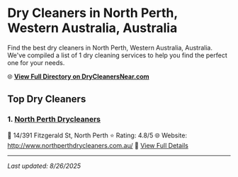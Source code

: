 # Dry Cleaners in North Perth, Western Australia, Australia

Find the best dry cleaners in North Perth, Western Australia, Australia. We've compiled a list of 1 dry cleaning services to help you find the perfect one for your needs.

🌐 **[View Full Directory on DryCleanersNear.com](https://drycleanersnear.com/city/Australia/Western%20Australia/North%20Perth)**

## Top Dry Cleaners

### 1. [North Perth Drycleaners](https://drycleanersnear.com/dryCleaner/68ad16031d9ee695c9252c96/north-perth-drycleaners)
📍 14/391 Fitzgerald St, North Perth
⭐ Rating: 4.8/5
🌐 Website: http://www.northperthdrycleaners.com.au/
🔗 [View Full Details](https://drycleanersnear.com/dryCleaner/68ad16031d9ee695c9252c96/north-perth-drycleaners)


---

*Last updated: 8/26/2025*
